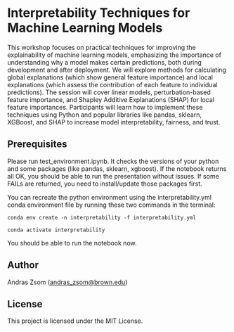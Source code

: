 
# Interpretability Techniques for Machine Learning Models
This workshop focuses on practical techniques for improving the explainability of machine learning models, emphasizing the importance of understanding why a model makes certain predictions, both during development and after deployment. We will explore methods for calculating global explanations (which show general feature importance) and local explanations (which assess the contribution of each feature to individual predictions). The session will cover linear models, perturbation-based feature importance, and Shapley Additive Explanations (SHAP) for local feature importances. Participants will learn how to implement these techniques using Python and popular libraries like pandas, sklearn, XGBoost, and SHAP to increase model interpretability, fairness, and trust.

## Prerequisites

Please run test_environment.ipynb. It checks the versions of your python and some packages (like pandas, sklearn, xgboost). If the notebook returns all OK, you should be able to run the presentation without issues. If some FAILs are returned, you need to install/update those packages first.

You can recreate the python environment using the interpretability.yml conda environment file by running these two commands in the terminal:

`conda env create -n interpretability -f interpretability.yml`

`conda activate interpretability`

You should be able to run the notebook now.

## Author

Andras Zsom (andras_zsom@brown.edu)

## License

This project is licensed under the MIT License.
